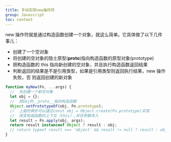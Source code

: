```yaml
---
title: 手动实现new操作符
group: Javascript
toc: content
---
```


new 操作符就是通过构造函数创建一个对象，就这么简单。它具体做了以下几件事儿：

- 创建了一个空对象
- 将创建的空对象的隐士原型(**proto**)指向构造函数的原型对象(prototype)
- 把构造函数的 this 指向新创建的空对象，并且执行构造函数返回结果
- 判断返回的结果是不是引用类型，如果是引用类型则返回执行结果，new 操作失败，否
  则返回创建的新对象

```js
function myNew(Fn, ...args) {
  //  先创建一个新空对象
  let obj = {};
  //  把obj的__proto__指向构造函数
  Object.setPrototypeOf(obj, Fn.prototype);
  //  上面的俩步可以通过const obj = Object.create(Fn.prototype)实现
  //  改变构造函数的上下文（this）,并将参数传入
  let result = Fn.apply(obj, args);
  return result instanceof Object ? result : obj;
  // return typeof result === 'object' && result != null ? result : obj
}
```
